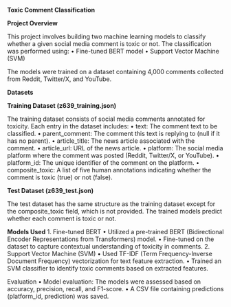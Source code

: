 **Toxic Comment Classification**

**Project Overview**

This project involves building two machine learning models to classify whether a given social media comment is toxic or not. The classification was performed using:
	•	Fine-tuned BERT model
	•	Support Vector Machine (SVM)

The models were trained on a dataset containing 4,000 comments collected from Reddit, Twitter/X, and YouTube.

**Datasets**

**Training Dataset (z639_training.json)**

The training dataset consists of social media comments annotated for toxicity. Each entry in the dataset includes:
	•	text: The comment text to be classified.
	•	parent_comment: The comment this text is replying to (null if it has no parent).
	•	article_title: The news article associated with the comment.
	•	article_url: URL of the news article.
	•	platform: The social media platform where the comment was posted (Reddit, Twitter/X, or YouTube).
	•	platform_id: The unique identifier of the comment on the platform.
	•	composite_toxic: A list of five human annotations indicating whether the comment is toxic (true) or not (false).

**Test Dataset (z639_test.json)**

The test dataset has the same structure as the training dataset except for the composite_toxic field, which is not provided. The trained models predict whether each comment is toxic or not.

**Models Used**
	1.	Fine-tuned BERT
	•	Utilized a pre-trained BERT (Bidirectional Encoder Representations from Transformers) model.
	•	Fine-tuned on the dataset to capture contextual understanding of toxicity in comments.
	2.	Support Vector Machine (SVM)
	•	Used TF-IDF (Term Frequency-Inverse Document Frequency) vectorization for text feature extraction.
	•	Trained an SVM classifier to identify toxic comments based on extracted features.

Evaluation 
	•	Model evaluation: The models were assessed based on accuracy, precision, recall, and F1-score.
	•	A CSV file containing predictions (platform_id, prediction) was saved.
    

